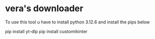 # vera's downloader

To use this tool u have to install python 3.12.6 and install the pips below

pip install yt-dlp
pip install customtkinter
